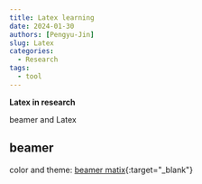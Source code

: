 ```yaml
---
title: Latex learning
date: 2024-01-30
authors: [Pengyu-Jin]
slug: Latex
categories:
  - Research
tags:
  - tool
---
```


**Latex in research**

beamer and Latex

<!-- more -->

## beamer

color and theme: [beamer matix](https://mpetroff.net/files/beamer-theme-matrix/){:target="_blank"}



